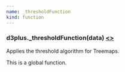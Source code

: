 ```yaml
---
name: _thresholdFunction
kind: function
---
```


  <a name="_thresholdFunction"></a>

### d3plus.**_thresholdFunction**(data) [<>](https://github.com/d3plus/d3plus-hierarchy/blob/master/src/Treemap.js#L170)

Applies the threshold algorithm for Treemaps.


This is a global function.

